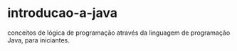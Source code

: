# introducao-a-java
conceitos de lógica de programação através da linguagem de programação Java, para iniciantes.
